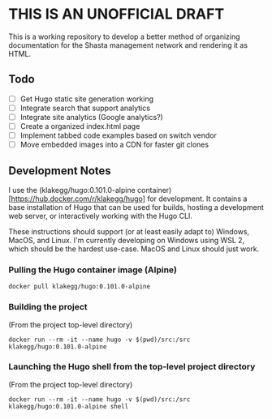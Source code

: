 # THIS IS AN UNOFFICIAL DRAFT

This is a working repository to develop a better method of organizing documentation for the Shasta management network and rendering it as HTML.

## Todo

- [ ] Get Hugo static site generation working
- [ ] Integrate search that support analytics
- [ ] Integrate site analytics (Google analytics?)
- [ ] Create a organized index.html page
- [ ] Implement tabbed code examples based on switch vendor
- [ ] Move embedded images into a CDN for faster git clones

## Development Notes

I use the (klakegg/hugo:0.101.0-alpine container)[https://hub.docker.com/r/klakegg/hugo] for development.  It contains a base installation of Hugo that can be used for builds, hosting a development web server, or interactively working with the Hugo CLI.

These instructions should support (or at least easily adapt to) Windows, MacOS, and Linux.  I'm currently developing on Windows using WSL 2, which should be the hardest use-case.  MacOS and Linux should just work.

### Pulling the Hugo container image (Alpine)

```
docker pull klakegg/hugo:0.101.0-alpine
```

### Building the project

(From the project top-level directory)

```
docker run --rm -it --name hugo -v $(pwd)/src:/src klakegg/hugo:0.101.0-alpine
```

### Launching the Hugo shell from the top-level project directory

(From the project top-level directory)

```
docker run --rm -it --name hugo -v $(pwd)/src:/src klakegg/hugo:0.101.0-alpine shell
```
